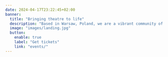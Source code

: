 ```yaml
---
date: 2024-04-17T23:22:45+02:00
banner:
  title: "Bringing theatre to life"
  description: "Based in Warsaw, Poland, we are a vibrant community of students dedicated to the craft of theater. Our members unite through acting, directing, stagecraft, and playwriting, sharing a deep passion for the arts and collaborative storytelling."
  image: "images/landing.jpg"
  button:
    enable: true
    label: "Get tickets"
    link: "events/"
---
```

